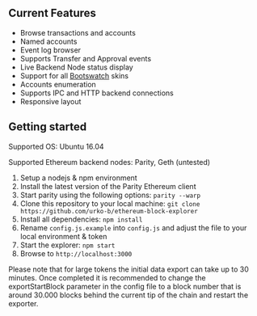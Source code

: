 ## Current Features

- Browse transactions and accounts
- Named accounts
- Event log browser
- Supports Transfer and Approval events
- Live Backend Node status display
- Support for all [Bootswatch](https://bootswatch.com/) skins
- Accounts enumeration
- Supports IPC and HTTP backend connections
- Responsive layout

## Getting started

Supported OS: Ubuntu 16.04

Supported Ethereum backend nodes: Parity, Geth (untested)

1. Setup a nodejs & npm environment
2. Install the latest version of the Parity Ethereum client
3. Start parity using the following options: `parity --warp`
4. Clone this repository to your local machine: `git clone https://github.com/urko-b/ethereum-block-explorer`
5. Install all dependencies: `npm install`
6. Rename `config.js.example` into `config.js` and adjust the file to your local environment & token
7. Start the explorer: `npm start`
8. Browse to `http://localhost:3000`

Please note that for large tokens the initial data export can take up to 30 minutes. Once completed it is recommended to change the exportStartBlock parameter in the config file to a block number that is around 30.000 blocks behind the current tip of the chain and restart the exporter.
